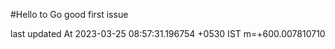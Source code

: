 #Hello to Go good first issue

 


 last updated At 2023-03-25 08:57:31.196754 +0530 IST m=+600.007810710